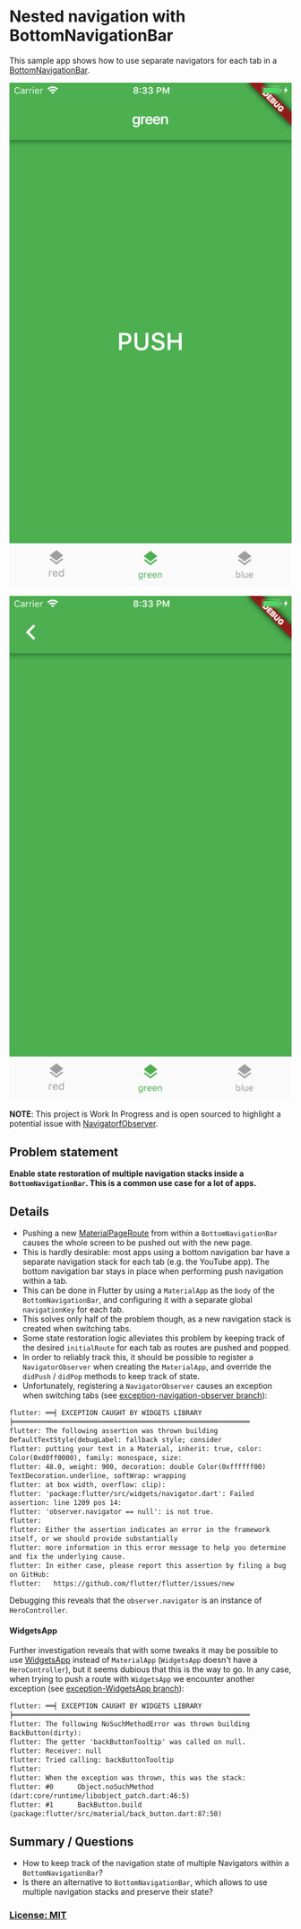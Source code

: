 # Nested navigation with BottomNavigationBar

This sample app shows how to use separate navigators for each tab in a [BottomNavigationBar](https://docs.flutter.io/flutter/material/BottomNavigationBar-class.html).

![](screenshots/green-root.png)

![](screenshots/green-detail.png)

**NOTE**: This project is Work In Progress and is open sourced to highlight a potential issue with [NavigatorfObserver](https://docs.flutter.io/flutter/widgets/NavigatorObserver-class.html).

## Problem statement

**Enable state restoration of multiple navigation stacks inside a `BottomNavigationBar`. This is a common use case for a lot of apps.**

## Details

* Pushing a new [MaterialPageRoute](https://docs.flutter.io/flutter/material/MaterialPageRoute-class.html) from within a `BottomNavigationBar` causes the whole screen to be pushed out with the new page.
* This is hardly desirable: most apps using a bottom navigation bar have a separate navigation stack for each tab (e.g. the YouTube app). The bottom navigation bar stays in place when performing push navigation within a tab.
* This can be done in Flutter by using a `MaterialApp` as the `body` of the `BottomNavigationBar`, and configuring it with a separate global `navigationKey` for each tab.
* This solves only half of the problem though, as a new navigation stack is created when switching tabs.
* Some state restoration logic alleviates this problem by keeping track of the desired `initialRoute` for each tab as routes are pushed and popped.
* In order to reliably track this, it should be possible to register a `NavigatorObserver` when creating the `MaterialApp`, and override the `didPush` / `didPop` methods to keep track of state.
* Unfortunately, registering a `NavigatorObserver` causes an exception when switching tabs (see [exception-navigation-observer branch](https://github.com/bizz84/nested-navigation-demo-flutter/tree/exception-navigation-observer)):

```
flutter: ══╡ EXCEPTION CAUGHT BY WIDGETS LIBRARY ╞═══════════════════════════════════════════════════════════
flutter: The following assertion was thrown building DefaultTextStyle(debugLabel: fallback style; consider
flutter: putting your text in a Material, inherit: true, color: Color(0xd0ff0000), family: monospace, size:
flutter: 48.0, weight: 900, decoration: double Color(0xffffff00) TextDecoration.underline, softWrap: wrapping
flutter: at box width, overflow: clip):
flutter: 'package:flutter/src/widgets/navigator.dart': Failed assertion: line 1209 pos 14:
flutter: 'observer.navigator == null': is not true.
flutter:
flutter: Either the assertion indicates an error in the framework itself, or we should provide substantially
flutter: more information in this error message to help you determine and fix the underlying cause.
flutter: In either case, please report this assertion by filing a bug on GitHub:
flutter:   https://github.com/flutter/flutter/issues/new
```

Debugging this reveals that the `observer.navigator` is an instance of `HeroController`.

#### WidgetsApp

Further investigation reveals that with some tweaks it may be possible to use [WidgetsApp](https://docs.flutter.io/flutter/widgets/WidgetsApp-class.html) instead of `MaterialApp` (`WidgetsApp` doesn't have a `HeroController`), but it seems dubious that this is the way to go. In any case, when trying to push a route with `WidgetsApp` we encounter another exception (see [exception-WidgetsApp branch](https://github.com/bizz84/nested-navigation-demo-flutter/tree/exception-WidgetsApp)):

```
flutter: ══╡ EXCEPTION CAUGHT BY WIDGETS LIBRARY ╞═══════════════════════════════════════════════════════════
flutter: The following NoSuchMethodError was thrown building BackButton(dirty):
flutter: The getter 'backButtonTooltip' was called on null.
flutter: Receiver: null
flutter: Tried calling: backButtonTooltip
flutter:
flutter: When the exception was thrown, this was the stack:
flutter: #0      Object.noSuchMethod (dart:core/runtime/libobject_patch.dart:46:5)
flutter: #1      BackButton.build (package:flutter/src/material/back_button.dart:87:50)
```

## Summary / Questions

* How to keep track of the navigation state of multiple Navigators within a `BottomNavigationBar`?
* Is there an alternative to `BottomNavigationBar`, which allows to use multiple navigation stacks and preserve their state?


### [License: MIT](LICENSE.md)

